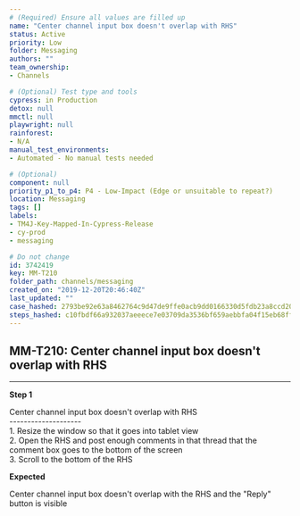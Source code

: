 ```yaml
---
# (Required) Ensure all values are filled up
name: "Center channel input box doesn't overlap with RHS"
status: Active
priority: Low
folder: Messaging
authors: ""
team_ownership: 
- Channels

# (Optional) Test type and tools
cypress: in Production
detox: null
mmctl: null
playwright: null
rainforest: 
- N/A
manual_test_environments: 
- Automated - No manual tests needed

# (Optional)
component: null
priority_p1_to_p4: P4 - Low-Impact (Edge or unsuitable to repeat?)
location: Messaging
tags: []
labels: 
- TM4J-Key-Mapped-In-Cypress-Release
- cy-prod
- messaging

# Do not change
id: 3742419
key: MM-T210
folder_path: channels/messaging
created_on: "2019-12-20T20:46:40Z"
last_updated: ""
case_hashed: 2793be92e63a8462764c9d47de9ffe0acb9dd0166330d5fdb23a8ccd203a1c1ccd901cf960fa69a91d4ecdc47dc1d2b3
steps_hashed: c10fbdf66a932037aeeece7e03709da3536bf659aebbfa04f15eb68ff1cac5a75f514ba16fbe3854f878ef8437d75fde
---
```


## MM-T210: Center channel input box doesn't overlap with RHS

---

**Step 1**

Center channel input box doesn't overlap with RHS\
\--------------------\
1\. Resize the window so that it goes into tablet view\
2\. Open the RHS and post enough comments in that thread that the comment box goes to the bottom of the screen\
3\. Scroll to the bottom of the RHS

**Expected**

Center channel input box doesn't overlap with the RHS and the "Reply" button is visible
